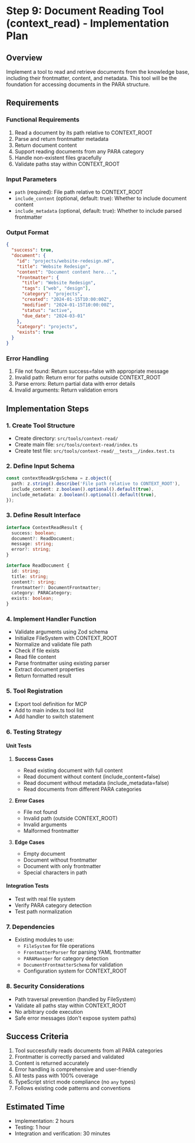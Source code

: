 # Step 9: Document Reading Tool (context_read) - Implementation Plan

## Overview

Implement a tool to read and retrieve documents from the knowledge base, including their frontmatter, content, and metadata. This tool will be the foundation for accessing documents in the PARA structure.

## Requirements

### Functional Requirements

1. Read a document by its path relative to CONTEXT_ROOT
2. Parse and return frontmatter metadata
3. Return document content
4. Support reading documents from any PARA category
5. Handle non-existent files gracefully
6. Validate paths stay within CONTEXT_ROOT

### Input Parameters

- `path` (required): File path relative to CONTEXT_ROOT
- `include_content` (optional, default: true): Whether to include document content
- `include_metadata` (optional, default: true): Whether to include parsed frontmatter

### Output Format

```json
{
  "success": true,
  "document": {
    "id": "projects/website-redesign.md",
    "title": "Website Redesign",
    "content": "Document content here...",
    "frontmatter": {
      "title": "Website Redesign",
      "tags": ["web", "design"],
      "category": "projects",
      "created": "2024-01-15T10:00:00Z",
      "modified": "2024-01-15T10:00:00Z",
      "status": "active",
      "due_date": "2024-03-01"
    },
    "category": "projects",
    "exists": true
  }
}
```

### Error Handling

1. File not found: Return success=false with appropriate message
2. Invalid path: Return error for paths outside CONTEXT_ROOT
3. Parse errors: Return partial data with error details
4. Invalid arguments: Return validation errors

## Implementation Steps

### 1. Create Tool Structure

- Create directory: `src/tools/context-read/`
- Create main file: `src/tools/context-read/index.ts`
- Create test file: `src/tools/context-read/__tests__/index.test.ts`

### 2. Define Input Schema

```typescript
const contextReadArgsSchema = z.object({
  path: z.string().describe('File path relative to CONTEXT_ROOT'),
  include_content: z.boolean().optional().default(true),
  include_metadata: z.boolean().optional().default(true),
});
```

### 3. Define Result Interface

```typescript
interface ContextReadResult {
  success: boolean;
  document?: ReadDocument;
  message: string;
  error?: string;
}

interface ReadDocument {
  id: string;
  title: string;
  content?: string;
  frontmatter?: DocumentFrontmatter;
  category: PARACategory;
  exists: boolean;
}
```

### 4. Implement Handler Function

- Validate arguments using Zod schema
- Initialize FileSystem with CONTEXT_ROOT
- Normalize and validate file path
- Check if file exists
- Read file content
- Parse frontmatter using existing parser
- Extract document properties
- Return formatted result

### 5. Tool Registration

- Export tool definition for MCP
- Add to main index.ts tool list
- Add handler to switch statement

### 6. Testing Strategy

#### Unit Tests

1. **Success Cases**

   - Read existing document with full content
   - Read document without content (include_content=false)
   - Read document without metadata (include_metadata=false)
   - Read documents from different PARA categories

2. **Error Cases**

   - File not found
   - Invalid path (outside CONTEXT_ROOT)
   - Invalid arguments
   - Malformed frontmatter

3. **Edge Cases**
   - Empty document
   - Document without frontmatter
   - Document with only frontmatter
   - Special characters in path

#### Integration Tests

- Test with real file system
- Verify PARA category detection
- Test path normalization

### 7. Dependencies

- Existing modules to use:
  - `FileSystem` for file operations
  - `FrontmatterParser` for parsing YAML frontmatter
  - `PARAManager` for category detection
  - `DocumentFrontmatterSchema` for validation
  - Configuration system for CONTEXT_ROOT

### 8. Security Considerations

- Path traversal prevention (handled by FileSystem)
- Validate all paths stay within CONTEXT_ROOT
- No arbitrary code execution
- Safe error messages (don't expose system paths)

## Success Criteria

1. Tool successfully reads documents from all PARA categories
2. Frontmatter is correctly parsed and validated
3. Content is returned accurately
4. Error handling is comprehensive and user-friendly
5. All tests pass with 100% coverage
6. TypeScript strict mode compliance (no `any` types)
7. Follows existing code patterns and conventions

## Estimated Time

- Implementation: 2 hours
- Testing: 1 hour
- Integration and verification: 30 minutes
